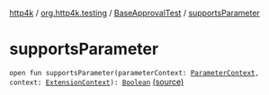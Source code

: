 [http4k](../../index.md) / [org.http4k.testing](../index.md) / [BaseApprovalTest](index.md) / [supportsParameter](./supports-parameter.md)

# supportsParameter

`open fun supportsParameter(parameterContext: `[`ParameterContext`](https://junit.org/junit5/docs/5.5.1/api/org/junit/jupiter/api/extension/ParameterContext.html)`, context: `[`ExtensionContext`](https://junit.org/junit5/docs/5.5.1/api/org/junit/jupiter/api/extension/ExtensionContext.html)`): `[`Boolean`](https://kotlinlang.org/api/latest/jvm/stdlib/kotlin/-boolean/index.html) [(source)](https://github.com/http4k/http4k/blob/master/http4k-testing-approval/src/main/kotlin/org/http4k/testing/ApprovalTest.kt#L35)